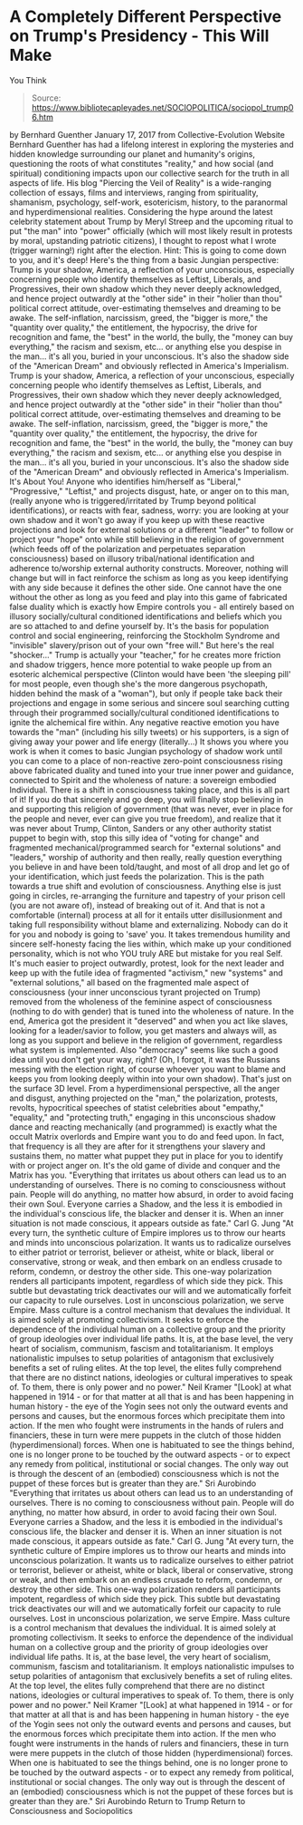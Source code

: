 # A Completely Different Perspective on Trump's Presidency - This Will Make 
You Think

> Source: https://www.bibliotecapleyades.net/SOCIOPOLITICA/sociopol_trump06.htm

by Bernhard Guenther January 17, 2017
from Collective-Evolution Website
Bernhard Guenther has had a lifelong interest in exploring the mysteries and hidden knowledge surrounding our planet and humanity's origins, questioning the roots of what constitutes "reality," and how social (and spiritual) conditioning impacts upon our collective search for the truth in all aspects of life. His blog "Piercing the Veil of Reality" is a wide-ranging collection of essays, films and interviews, ranging from spirituality, shamanism, psychology, self-work, esotericism, history, to the paranormal and hyperdimensional realities.
Considering the hype around the latest celebrity statement about Trump by Meryl Streep and the upcoming ritual to put "the man" into "power" officially (which will most likely result in protests by moral, upstanding patriotic citizens), I thought to repost what I wrote (trigger warning!) right after the election. Hint:
This is going to come down to you, and it's deep!
Here's the thing from a basic Jungian perspective:
Trump is your shadow, America, a reflection of your unconscious, especially concerning people who identify themselves as Leftist, Liberals, and Progressives, their own shadow which they never deeply acknowledged, and hence project outwardly at the "other side" in their "holier than thou" political correct attitude, over-estimating themselves and dreaming to be awake. The self-inflation, narcissism, greed, the "bigger is more," the "quantity over quality," the entitlement, the hypocrisy, the drive for recognition and fame, the "best" in the world, the bully, the "money can buy everything," the racism and sexism, etc... or anything else you despise in the man... it's all you, buried in your unconscious. It's also the shadow side of the "American Dream" and obviously reflected in America's Imperialism.
Trump is your shadow, America, a reflection of your unconscious, especially concerning people who identify themselves as Leftist, Liberals, and Progressives, their own shadow which they never deeply acknowledged, and hence project outwardly at the "other side" in their "holier than thou" political correct attitude, over-estimating themselves and dreaming to be awake. The self-inflation, narcissism, greed, the "bigger is more," the "quantity over quality," the entitlement, the hypocrisy, the drive for recognition and fame, the "best" in the world, the bully, the "money can buy everything," the racism and sexism, etc... or anything else you despise in the man... it's all you, buried in your unconscious.
It's also the shadow side of the "American Dream" and obviously reflected in America's Imperialism.
It's About You! Anyone who identifies him/herself as "Liberal," "Progressive," "Leftist," and projects disgust, hate, or anger on to this man, (really anyone who is triggered/irritated by Trump beyond political identifications), or reacts with fear, sadness, worry:
you are looking at your own shadow and it won't go away if you keep up with these reactive projections and look for external solutions or a different "leader" to follow or project your "hope" onto while still believing in the religion of government (which feeds off of the polarization and perpetuates separation consciousness) based on illusory tribal/national identification and adherence to/worship external authority constructs.
Moreover, nothing will change but will in fact reinforce the schism as long as you keep identifying with any side because it defines the other side.
One cannot have the one without the other as long as you feed and play into this game of fabricated false duality which is exactly how Empire controls you - all entirely based on illusory socially/cultural conditioned identifications and beliefs which you are so attached to and define yourself by.
It's the basis for population control and social engineering, reinforcing the Stockholm Syndrome and "invisible" slavery/prison out of your own "free will." But here's the real "shocker..."
Trump is actually your "teacher," for he creates more friction and shadow triggers, hence more potential to wake people up from an esoteric alchemical perspective (Clinton would have been 'the sleeping pill' for most people, even though she's the more dangerous psychopath, hidden behind the mask of a "woman"), but only if people take back their projections and engage in some serious and sincere soul searching cutting through their programmed socially/cultural conditioned identifications to ignite the alchemical fire within. Any negative reactive emotion you have towards the "man" (including his silly tweets) or his supporters, is a sign of giving away your power and life energy (literally...)
It shows you where you work is when it comes to basic Jungian psychology of shadow work until you can come to a place of non-reactive zero-point consciousness rising above fabricated duality and tuned into your true inner power and guidance, connected to Spirit and the wholeness of nature:
a sovereign embodied Individual.
There is a shift in consciousness taking place, and this is all part of it!
If you do that sincerely and go deep, you will finally stop believing in and supporting this religion of government (that was never, ever in place for the people and never, ever can give you true freedom), and realize that it was never about Trump, Clinton, Sanders or any other authority statist puppet to begin with, stop this silly idea of "voting for change" and fragmented mechanical/programmed search for "external solutions" and "leaders," worship of authority and then really, really question everything you believe in and have been told/taught, and most of all drop and let go of your identification, which just feeds the polarization.
This is the path towards a true shift and evolution of consciousness. Anything else is just going in circles, re-arranging the furniture and tapestry of your prison cell (you are not aware of), instead of breaking out of it. And that is not a comfortable (internal) process at all for it entails utter disillusionment and taking full responsibility without blame and externalizing.
Nobody can do it for you and nobody is going to 'save' you.
It takes tremendous humility and sincere self-honesty facing the lies within, which make up your conditioned personality, which is not who YOU truly ARE but mistake for you real Self.
It's much easier to project outwardly, protest, look for the next leader and keep up with the futile idea of fragmented "activism," new "systems" and "external solutions," all based on the fragmented male aspect of consciousness (your inner unconscious tyrant projected on Trump) removed from the wholeness of the feminine aspect of consciousness (nothing to do with gender) that is tuned into the wholeness of nature. In the end, America got the president it "deserved" and when you act like slaves, looking for a leader/savior to follow, you get masters and always will, as long as you support and believe in the religion of government, regardless what system is implemented.
Also "democracy" seems like such a good idea until you don't get your way, right?
(Oh, I forgot, it was the Russians messing with the election right, of course whoever you want to blame and keeps you from looking deeply within into your own shadow). That's just on the surface 3D level.
From a hyperdimensional perspective, all the anger and disgust, anything projected on the "man," the polarization, protests, revolts, hypocritical speeches of statist celebrities about "empathy," "equality," and "protecting truth," engaging in this unconscious shadow dance and reacting mechanically (and programmed) is exactly what the occult Matrix overlords and Empire want you to do and feed upon.
In fact, that frequency is all they are after for it strengthens your slavery and sustains them, no matter what puppet they put in place for you to identify with or project anger on.
It's the old game of divide and conquer and the Matrix has you.
"Everything that irritates us about others can lead us to an understanding of ourselves. There is no coming to consciousness without pain. People will do anything, no matter how absurd, in order to avoid facing their own Soul. Everyone carries a Shadow, and the less it is embodied in the individual's conscious life, the blacker and denser it is. When an inner situation is not made conscious, it appears outside as fate." Carl G. Jung "At every turn, the synthetic culture of Empire implores us to throw our hearts and minds into unconscious polarization. It wants us to radicalize ourselves to either patriot or terrorist, believer or atheist, white or black, liberal or conservative, strong or weak, and then embark on an endless crusade to reform, condemn, or destroy the other side. This one-way polarization renders all participants impotent, regardless of which side they pick. This subtle but devastating trick deactivates our will and we automatically forfeit our capacity to rule ourselves. Lost in unconscious polarization, we serve Empire. Mass culture is a control mechanism that devalues the individual. It is aimed solely at promoting collectivism. It seeks to enforce the dependence of the individual human on a collective group and the priority of group ideologies over individual life paths. It is, at the base level, the very heart of socialism, communism, fascism and totalitarianism. It employs nationalistic impulses to setup polarities of antagonism that exclusively benefits a set of ruling elites. At the top level, the elites fully comprehend that there are no distinct nations, ideologies or cultural imperatives to speak of. To them, there is only power and no power." Neil Kramer "[Look] at what happened in 1914 - or for that matter at all that is and has been happening in human history - the eye of the Yogin sees not only the outward events and persons and causes, but the enormous forces which precipitate them into action. If the men who fought were instruments in the hands of rulers and financiers, these in turn were mere puppets in the clutch of those hidden (hyperdimensional) forces. When one is habituated to see the things behind, one is no longer prone to be touched by the outward aspects - or to expect any remedy from political, institutional or social changes. The only way out is through the descent of an (embodied) consciousness which is not the puppet of these forces but is greater than they are." Sri Aurobindo
"Everything that irritates us about others can lead us to an understanding of ourselves. There is no coming to consciousness without pain.
People will do anything, no matter how absurd, in order to avoid facing their own Soul. Everyone carries a Shadow, and the less it is embodied in the individual's conscious life, the blacker and denser it is.
When an inner situation is not made conscious, it appears outside as fate." Carl G. Jung
"At every turn, the synthetic culture of Empire implores us to throw our hearts and minds into unconscious polarization.
It wants us to radicalize ourselves to either patriot or terrorist, believer or atheist, white or black, liberal or conservative, strong or weak, and then embark on an endless crusade to reform, condemn, or destroy the other side.
This one-way polarization renders all participants impotent, regardless of which side they pick. This subtle but devastating trick deactivates our will and we automatically forfeit our capacity to rule ourselves. Lost in unconscious polarization, we serve Empire. Mass culture is a control mechanism that devalues the individual. It is aimed solely at promoting collectivism.
It seeks to enforce the dependence of the individual human on a collective group and the priority of group ideologies over individual life paths.
It is, at the base level, the very heart of socialism, communism, fascism and totalitarianism. It employs nationalistic impulses to setup polarities of antagonism that exclusively benefits a set of ruling elites.
At the top level, the elites fully comprehend that there are no distinct nations, ideologies or cultural imperatives to speak of.
To them, there is only power and no power." Neil Kramer "[Look] at what happened in 1914 - or for that matter at all that is and has been happening in human history - the eye of the Yogin sees not only the outward events and persons and causes, but the enormous forces which precipitate them into action.
If the men who fought were instruments in the hands of rulers and financiers, these in turn were mere puppets in the clutch of those hidden (hyperdimensional) forces. When one is habituated to see the things behind, one is no longer prone to be touched by the outward aspects - or to expect any remedy from political, institutional or social changes.
The only way out is through the descent of an (embodied) consciousness which is not the puppet of these forces but is greater than they are." Sri Aurobindo
Return to Trump
Return to Consciousness and Sociopolitics
